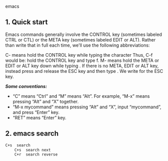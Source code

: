 emacs

## 1. Quick start

Emacs commands generally involve the CONTROL key (sometimes labeled
CTRL or CTL) or the META key (sometimes labeled EDIT or ALT).  Rather than
write that in full each time, we'll use the following abbreviations:

 C-<chr>  means hold the CONTROL key while typing the character <chr>
	  Thus, C-f would be: hold the CONTROL key and type f.
 M-<chr>  means hold the META or EDIT or ALT key down while typing <chr>.
	  If there is no META, EDIT or ALT key, instead press and release the
	  ESC key and then type <chr>.  We write <ESC> for the ESC key.


***Some conventions:***

+ “C” means “Ctrl” and “M” means “Alt”. For example, “M-x” means pressing “Alt” and “X” together.
+ “M-x mycommand” means pressing “Alt” and “X”, input “mycommand”, and press “Enter” key.
+ “RET” means “Enter” key.


## 2. emacs search
```sh
C+s  search 
	C+s  search next
	C+r  search reverse
```
